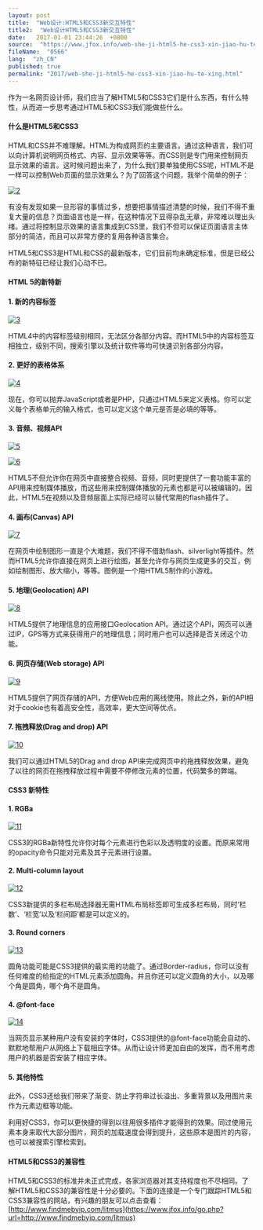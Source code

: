 ```yaml
---
layout: post
title:  "Web设计:HTML5和CSS3新交互特性"
title2:  "Web设计HTML5和CSS3新交互特性"
date:   2017-01-01 23:44:26  +0800
source:  "https://www.jfox.info/web-she-ji-html5-he-css3-xin-jiao-hu-te-xing.html"
fileName:  "0566"
lang:  "zh_CN"
published: true
permalink: "2017/web-she-ji-html5-he-css3-xin-jiao-hu-te-xing.html"
---
```




作为一名网页设计师，我们应当了解HTML5和CSS3它们是什么东西，有什么特性，从而进一步思考通过HTML5和CSS3我们能做些什么。

#### **什么是HTML5和CSS3**

HTML和CSS并不难理解。HTML为构成网页的主要语言。通过这种语言，我们可以向计算机说明网页格式、内容、显示效果等等。而CSS则是专门用来控制网页显示效果的语言。这时候问题出来了，为什么我们要单独使用CSS呢，HTML不是一样可以控制Web页面的显示效果么？为了回答这个问题，我举个简单的例子：

[![2](7ad5e41.jpg)](https://www.jfox.info/go.php?url=http://www.jfox.info/wp-content/uploads/2014/02/2.jpg)

有没有发现如果一旦形容的事情过多，想要把事情描述清楚的时候，我们不得不重复大量的信息？页面语言也是一样，在这种情况下显得杂乱无章，非常难以理出头绪。通过将控制显示效果的语言集成到CSS里，我们不但可以保证页面语言主体部分的简洁，而且可以非常方便的复用各种语言集合。

HTML5和CSS3是HTML和CSS的最新版本，它们目前均未确定标准，但是已经公布的新特征已经让我们心动不已。

#### **HTML 5的新特新**

#### **1. 新的内容标签**

[![3](31b45a5.jpg)](https://www.jfox.info/go.php?url=http://www.jfox.info/wp-content/uploads/2014/02/3.jpg)

HTML4中的内容标签级别相同，无法区分各部分内容。而HTML5中的内容标签互相独立，级别不同，搜索引擎以及统计软件等均可快速识别各部分内容。

#### **2. 更好的表格体系**

[![4](9bd371e.jpg)](https://www.jfox.info/go.php?url=http://www.jfox.info/wp-content/uploads/2014/02/4.jpg)

现在，你可以抛弃JavaScript或者是PHP，只通过HTML5来定义表格。你可以定义每个表格单元的输入格式，也可以定义这个单元是否是必填的等等。

#### **3. 音频、视频API**

[![5](8db71c9.jpg)](https://www.jfox.info/go.php?url=http://www.jfox.info/wp-content/uploads/2014/02/5.jpg)

[![6](7b896fe.jpg)](https://www.jfox.info/go.php?url=http://www.jfox.info/wp-content/uploads/2014/02/6.jpg)

HTML5不但允许你在网页中直接整合视频、音频，同时更提供了一套功能丰富的API用来控制媒体播放，而这些用来控制媒体播放的元素也都是可以被编辑的。因此，HTML5在视频以及音频层面上实际已经可以替代常用的flash插件了。

#### **4. 画布(Canvas) API**

[![7](2926a3a.jpg)](https://www.jfox.info/go.php?url=http://www.jfox.info/wp-content/uploads/2014/02/7.jpg)

在网页中绘制图形一直是个大难题，我们不得不借助flash、silverlight等插件。然而HTML5允许你直接在网页上进行绘图，甚至允许你与网页生成更多的交互，例如绘制图形、放大缩小，等等。图例是一个用HTML5制作的小游戏。

#### **5. 地理(Geolocation) API**

[![8](3c69703.jpg)](https://www.jfox.info/go.php?url=http://www.jfox.info/wp-content/uploads/2014/02/8.jpg)

HTML5提供了地理信息的应用接口Geolocation API。通过这个API，网页可以通过IP，GPS等方式来获得用户的地理信息；同时用户也可以选择是否关闭这个功能。

#### **6. 网页存储(Web storage) API**

[![9](8b43373.jpg)](https://www.jfox.info/go.php?url=http://www.jfox.info/wp-content/uploads/2014/02/9.jpg)

HTML5提供了网页存储的API，方便Web应用的离线使用。除此之外，新的API相对于cookie也有着高安全性，高效率，更大空间等优点。

#### **7. 拖拽释放(Drag and drop) API**

[![10](4249299.jpg)](https://www.jfox.info/go.php?url=http://www.jfox.info/wp-content/uploads/2014/02/10.jpg)

我们可以通过HTML5的Drag and drop API来完成网页中的拖拽释放效果，避免了以往的网页在拖拽释放过程中需要不停修改元素的位置，代码繁多的弊端。

#### **CSS3 新特性**

#### **1. RGBa**

[![11](51ff6c6.jpg)](https://www.jfox.info/go.php?url=http://www.jfox.info/wp-content/uploads/2014/02/11.jpg)

CSS3的RGBa新特性允许你对每个元素进行色彩以及透明度的设置。而原来常用的opacity命令只能对元素及其子元素进行设置。

#### **2. Multi-column layout**

[![12](d4b6e1a.jpg)](https://www.jfox.info/go.php?url=http://www.jfox.info/wp-content/uploads/2014/02/12.jpg)

CSS3新提供的多栏布局选择器无需HTML布局标签即可生成多栏布局，同时‘栏数’、‘栏宽’以及‘栏间距’都是可以定义的。

#### **3. Round corners**

[![13](b8b299c.jpg)](https://www.jfox.info/go.php?url=http://www.jfox.info/wp-content/uploads/2014/02/13.jpg)

圆角功能可能是CSS3提供的最实用的功能了。通过Border-radius，你可以没有任何难度的给指定的HTML元素添加圆角。并且你还可以定义圆角的大小，以及哪个角是圆角，哪个角不是圆角。

#### **4. @font-face**

[![14](d0e0b93.jpg)](https://www.jfox.info/go.php?url=http://www.jfox.info/wp-content/uploads/2014/02/14.jpg)

当网页显示某种用户没有安装的字体时，CSS3提供的@font-face功能会自动的、默默地帮用户从网络上下载相应字体。从而让设计师更加自由的发挥，而不用考虑用户的机器是否安装了相应字体。

#### **5. 其他特性**

此外，CSS3还给我们带来了渐变、防止字符串过长溢出、多重背景以及用图片来作为元素边框等功能。

利用好CSS3，你可以更快捷的得到以往用很多插件才能得到的效果。同过使用元素本身来取代大部分图片，网页的加载速度会得到提升，这些原本是图片的内容，也可以被搜索引擎检索到。

#### **HTML5和CSS3的兼容性**

HTML5和CSS3的标准并未正式完成，各家浏览器对其支持程度也不尽相同。了解HTML5和CSS3的兼容性是十分必要的。下面的连接是一个专门跟踪HTML5和CSS3兼容性的网站，有兴趣的朋友可以点击查看：[http://www.findmebyip.com/litmus](https://www.jfox.info/go.php?url=http://www.findmebyip.com/litmus)
